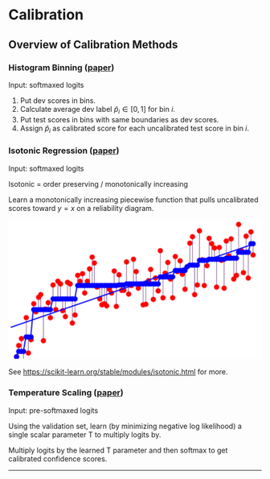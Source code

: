 # Calibration

## Overview of Calibration Methods

### Histogram Binning ([paper](http://cseweb.ucsd.edu/~elkan/calibrated.pdf))

Input: softmaxed logits

1. Put dev scores in bins.
2. Calculate average dev label $\hat{p}_i \in [0,1]$ for bin $i$.
3. Put test scores in bins with same boundaries as dev scores.
4. Assign $\hat{p}_i$ as calibrated score for each uncalibrated test score in bin $i$.

### Isotonic Regression ([paper](https://www.jstor.org/stable/2284712?seq=1#metadata_info_tab_contents))

Input: softmaxed logits

Isotonic = order preserving / monotonically increasing

Learn a monotonically increasing piecewise function that pulls uncalibrated scores toward $y = x$ on a reliability diagram.

![Isotonic Regression](figures/isotonic_regression.png)

See https://scikit-learn.org/stable/modules/isotonic.html for more.

### Temperature Scaling ([paper](https://arxiv.org/pdf/1706.04599.pdf))

Input: pre-softmaxed logits

Using the validation set, learn (by minimizing negative log likelihood) a single scalar parameter T to multiply logits by.

Multiply logits by the learned T parameter and then softmax to get calibrated confidence scores.

---